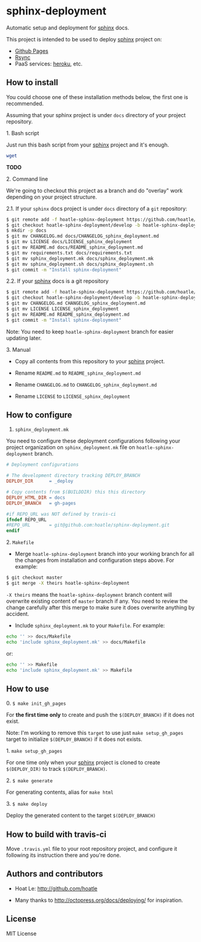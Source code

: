 sphinx-deployment
=================

Automatic setup and deployment for [sphinx][] docs.

This project is intended to be used to deploy [sphinx][] project on:

- [Github Pages](https://help.github.com/categories/20/articles)
- [Rsync](http://en.wikipedia.org/wiki/Rsync)
- PaaS services: [heroku](http://heroku.com/), etc.

How to install
---------------

You could choose one of these installation methods below, the first one is recommended.

Assuming that your sphinx project is under `docs` directory of your project repository.

1\. Bash script

Just run this bash script from your [sphinx][] project and it's enough.

``` bash
wget
```
**TODO**

2\. Command line

We're going to checkout this project as a branch and do "overlay" work depending on your project
structure.

2.1. If your `sphinx` docs project is under `docs` directory of a `git` repository:

``` bash
$ git remote add -f hoatle-sphinx-deployment https://github.com/hoatle/sphinx-deployment.git
$ git checkout hoatle-sphinx-deployment/develop -b hoatle-sphinx-deployment
$ mkdir -p docs
$ git mv CHANGELOG.md docs/CHANGELOG_sphinx_deployment.md
$ git mv LICENSE docs/LICENSE_sphinx_deployment
$ git mv README.md docs/README_sphinx_deployment.md
$ git mv requirements.txt docs/requirements.txt
$ git mv sphinx_deployment.mk docs/sphinx_deployment.mk
$ git mv sphinx_deployment.sh docs/sphinx_deployment.sh
$ git commit -m "Install sphinx-deployment"
```

2.2. If your [sphinx][] docs is a git repository

``` bash
$ git remote add -f hoatle-sphinx-deployment https://github.com/hoatle/sphinx-deployment.git
$ git checkout hoatle-sphinx-deployment/develop -b hoatle-sphinx-deployment
$ git mv CHANGELOG.md CHANGELOG_sphinx_deployment.md
$ git mv LICENSE LICENSE_sphinx_deployment
$ git mv README.md README_sphinx_deployment.md
$ git commit -m "Install sphinx-deployment"
```

Note: You need to keep `hoatle-sphinx-deployment` branch for easier updating later.

3\. Manual

- Copy all contents from this repository to your [sphinx][] project.

- Rename `README.md` to `README_sphinx_deployment.md`

- Rename `CHANGELOG.md` to `CHANGELOG_sphinx_deployment.md`

- Rename `LICENSE` to `LICENSE_sphinx_deployment`

How to configure
----------------

1. `sphinx_deployment.mk`

You need to configure these deployment configurations following your project organization on
`sphinx_deployment.mk` file on `hoatle-sphinx-deployment` branch.

``` Makefile
# Deployment configurations

# The development directory tracking DEPLOY_BRANCH
DEPLOY_DIR      = _deploy

# Copy contents from $(BUILDDIR) this this directory
DEPLOY_HTML_DIR = docs
DEPLOY_BRANCH   = gh-pages

#if REPO_URL was NOT defined by travis-ci
ifndef REPO_URL
#REPO_URL       = git@github.com:hoatle/sphinx-deployment.git
endif
```

2\. `Makefile`

- Merge `hoatle-sphinx-deployment` branch into your working branch for all the changes from
installation and configuration steps above. For example:

``` bash
$ git checkout master
$ git merge -X theirs hoatle-sphinx-deployment
```

`-X theirs` means the `hoatle-sphinx-deployment` branch content will overwrite existing content of
`master` branch if any. You need to review the change carefully after this merge to make sure it
does overwrite anything by accident.

- Include `sphinx_deployment.mk` to your `Makefile`. For example:

``` bash
echo '' >> docs/Makefile
echo 'include sphinx_deployment.mk' >> docs/Makefile
```

or:

``` bash
echo '' >> Makefile
echo 'include sphinx_deployment.mk' >> Makefile
```

How to use
----------

0\. `$ make init_gh_pages`

For **the first time only** to create and push the `$(DEPLOY_BRANCH)` if it does not exist.

Note: I'm working to remove this `target` to use just `make setup_gh_pages` target to initialize
`$(DEPLOY_BRANCH)` if it does not exists.

1\. `make setup_gh_pages`

For one time only when your [sphinx][] project is cloned to create `$(DEPLOY_DIR)` to track
`$(DEPLOY_BRANCH)`.

2\. `$ make generate`

For generating contents, alias for `make html`

3\. `$ make deploy`

Deploy the generated content to the target `$(DEPLOY_BRANCH)`


How to build with travis-ci
---------------------------

Move `.travis.yml` file to your root repository project, and configure it following its
instruction there and you're done.


Authors and contributors
------------------------

- Hoat Le: http://github.com/hoatle

- Many thanks to http://octopress.org/docs/deploying/ for inspiration.

License
-------

MIT License


[sphinx]: http://sphinx-doc.org
